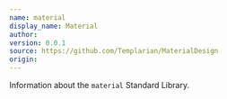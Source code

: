 ```yaml
---
name: material
display_name: Material
author: 
version: 0.0.1
source: https://github.com/Templarian/MaterialDesign
origin: 
---
```


Information about the `material` Standard Library.
